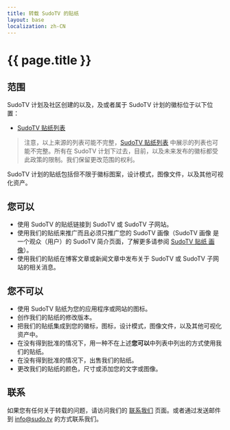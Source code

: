```yaml
---
title: 转载 SudoTV 的贴纸
layout: base
localization: zh-CN
---
```


# {{ page.title }}

## 范围

SudoTV 计划及社区创建的以及，及或者属于 SudoTV 计划的徽标位于以下位置：

- [SudoTV 贴纸列表](https://stamp.sudo.tv/stamps)

> 注意，以上来源的列表可能不完整，[SudoTV 贴纸列表](https://stamp.sudo.tv/stamps) 中展示的列表也可能不完整。所有在 SudoTV 计划下过去，目前，以及未来发布的徽标都受此政策的限制。我们保留更改范围的权利。

SudoTV 计划的贴纸包括但不限于徽标图案，设计模式，图像文件，以及其他可视化资产。

## 您可以

- 使用 SudoTV 的贴纸链接到 SudoTV 或 SudoTV 子网站。
- 使用我们的贴纸来推广而且必须只推广您的 SudoTV 画像（SudoTV 画像 是一个观众（用户）的 SudoTV 简介页面，了解更多请参阅 [SudoTV 贴纸 画像](https://stamp.sudo.tv/profile)）。
- 使用我们的贴纸在博客文章或新闻文章中发布关于 SudoTV 或 SudoTV 子网站的相关消息。

## 您不可以

- 使用 SudoTV 贴纸为您的应用程序或网站的图标。
- 创作我们的贴纸的修改版本。
- 把我们的贴纸集成到您的徽标，图标，设计模式，图像文件，以及其他可视化资产中。
- 在没有得到批准的情况下，用一种不在上述**您可以**中列表中列出的方式使用我们的贴纸。
- 在没有得到批准的情况下，出售我们的贴纸。
- 更改我们的贴纸的颜色，尺寸或添加您的文字或图像。

## 联系

如果您有任何关于转载的问题，请访问我们的 [联系我们](https://sudo.tv/contact) 页面。或者通过发送邮件到 [info@sudo.tv](mailto://info@sudo.tv) 的方式联系我们。
